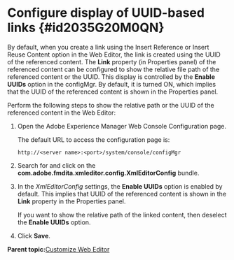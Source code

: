 # Configure display of UUID-based links {#id2035G20M0QN}

By default, when you create a link using the Insert Reference or Insert Reuse Content option in the Web Editor, the link is created using the UUID of the referenced content. The **Link** property \(in Properties panel\) of the referenced content can be configured to show the relative file path of the referenced content or the UUID. This display is controlled by the **Enable UUIDs** option in the configMgr. By default, it is turned ON, which implies that the UUID of the referenced content is shown in the Properties panel.

Perform the following steps to show the relative path or the UUID of the referenced content in the Web Editor:

1.  Open the Adobe Experience Manager Web Console Configuration page.

    The default URL to access the configuration page is:

    ```http
    http://<server name>:<port>/system/console/configMgr
    ```

1.  Search for and click on the **com.adobe.fmdita.xmleditor.config.XmlEditorConfig** bundle.

1.  In the *XmlEditorConfig* settings, the **Enable UUIDs** option is enabled by default. This implies that UUID of the referenced content is shown in the **Link** property in the Properties panel.

    If you want to show the relative path of the linked content, then deselect the **Enable UUIDs** option.

1.  Click **Save**.


**Parent topic:**[Customize Web Editor](conf-web-editor.md)

